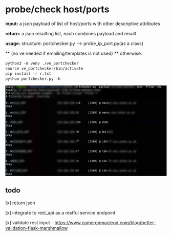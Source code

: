 # probe/check host/ports
**input:** a json payload of list of host/ports with other descriptive attributes

**return:** a json resulting list, each combines payload and result

**usage:** structure: portchecker.py --> probe_ip_port.py(as a class)

** (no ve needed if emailing/templates is not used) **
otherwise: 
```
python3 -m venv ./ve_portchecker
source ve_portchecker/bin/activate
pip install -r r.txt
python portchecker.py -h
```


![](.{dcocument_name}_images/8db18455.png)

## todo

[x] return json

[x] integrate to rest_api as a restful service endpoint

[x] validate rest input -  https://www.cameronmacleod.com/blog/better-validation-flask-marshmallow
